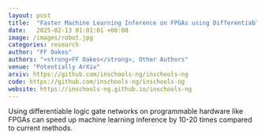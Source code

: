 ```yaml
---
layout: post
title:  "Faster Machine Learning Inference on FPGAs using Differentiable Logic Networks"
date:   2025-02-13 01:01:01 +00:00
image: /images/robot.jpg
categories: research
author: "FF Oakes"
authors: "<strong>FF Oakes</strong>, Other Authors"
venue: "Potentially ArXiv"
arxiv: https://github.com/inschools-ng/inschools-ng
code: https://github.com/inschools-ng/inschools-ng
website: https://inschools-ng.github.io/inschools-ng
---
```

Using differentiable logic gate networks on programmable hardware like FPGAs can speed up machine learning inference by 10-20 times compared to current methods. 